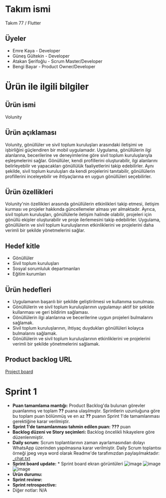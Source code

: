 # Takım ismi
Takım 77 / Flutter

## Üyeler
* Emre Kaya - Developer
* Güneş Gültekin - Developer
* Atakan Şerifoğlu - Scrum Master/Developer
* Bengi Bayar - Product Owner/Developer

# Ürün ile ilgili bilgiler
## Ürün ismi
Volunity

## Ürün açıklaması
Volunity, gönüllüler ve sivil toplum kuruluşları arasındaki iletişimi ve işbirliğini güçlendiren bir mobil uygulamadır. Uygulama, gönüllülerin ilgi alanlarına, becerilerine ve deneyimlerine göre sivil toplum kuruluşlarıyla eşleşmelerini sağlar. Gönüllüler, kendi profillerini oluşturabilir, ilgi alanlarını belirleyebilir ve yapacakları gönüllülük faaliyetlerini takip edebilirler. Aynı şekilde, sivil toplum kuruluşları da kendi projelerini tanıtabilir, gönüllülerin profillerini inceleyebilir ve ihtiyaçlarına en uygun gönüllüleri seçebilirler.

## Ürün özellikleri
Volunity'nin özellikleri arasında gönüllülerin etkinlikleri takip etmesi, iletişim kurması ve projeler hakkında güncellemeler alması yer almaktadır. Ayrıca, sivil toplum kuruluşları, gönüllülerle iletişim halinde olabilir, projeleri için gönüllü ekipler oluşturabilir ve proje ilerlemesini takip edebilirler. Uygulama, gönüllülerin ve sivil toplum kuruluşlarının etkinliklerini ve projelerini daha verimli bir şekilde yönetmelerini sağlar.

## Hedef kitle
* Gönüllüler
* Sivil toplum kuruluşları
* Sosyal sorumluluk departmanları
* Eğitim kurumları

## Ürün hedefleri
* Uygulamanın başarılı bir şekilde geliştirilmesi ve kullanıma sunulması.
* Gönüllülerin ve sivil toplum kuruluşlarının uygulamayı aktif bir şekilde kullanması ve geri bildirim sağlaması.
* Gönüllülerin ilgi alanlarına ve becerilerine uygun projeleri bulmalarını sağlamak.
* Sivil toplum kuruluşlarının, ihtiyaç duydukları gönüllüleri kolayca bulmalarını sağlamak.
* Gönüllülerin ve sivil toplum kuruluşlarının etkinliklerini ve projelerini verimli bir şekilde yönetmelerini sağlamak.

## Product backlog URL
[Project board](https://trello.com/b/SOwDc9eu/project-management)

# Sprint 1
* **Puan tamamlama mantığı:** Product Backlog'da bulunan görevler puanlanmış ve toplam **??** puana ulaşılmıştır. Sprintlerin uzunluğuna göre bu toplam puan bölünmüş ve en az **??** puanın Sprint 1'de tamamlanması gerektiğine karar verilmiştir.
* **Sprint 1'de tamamlanması tahmin edilen puan:** **???** puan
* **Backlog düzeni ve Story seçimleri:** Backlog öncelikli hikayelere göre düzenlenmiştir.
* **Daily scrum:** Scrum toplantılarının zaman ayarlamasından dolayı WhatsApp üzerinden yapılmasına karar verilmiştir. Daily Scrum toplantısı örneği jpeg veya word olarak Readme'de tarafımızdan paylaşılmaktadır: [_chat.txt](https://github.com/atakanserifoglu/Volunity/files/11758183/_chat.txt)
* **Sprint board update:** * Sprint board ekran görüntüleri
![image](https://github.com/atakanserifoglu/Volunity/assets/136193961/7ff35d4f-deb4-4fa7-9f36-c7c1a909d70e)
![image](https://github.com/atakanserifoglu/Volunity/assets/136193961/5885f108-7895-4be0-9999-cfd76dfebc45)
![image](https://github.com/atakanserifoglu/Volunity/assets/136193961/74b14707-3e68-4ac7-914c-2bb8e24acd10)
* **Ürün durumu:**
* **Sprint review:**
* **Sprint retrospective:**
* Diğer notlar: N/A

